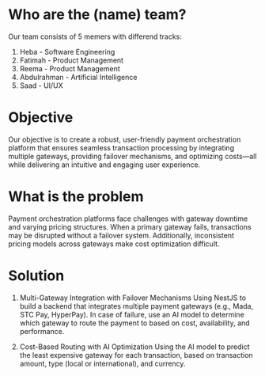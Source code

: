 # Who are the (name) team?

Our team consists of 5 memers with differend tracks:
1. Heba - Software Engineering 
2. Fatimah - Product Management
3. Reema - Product Management
4. Abdulrahman - Artificial Intelligence
5. Saad - UI/UX

# Objective

Our objective is to create a robust, user-friendly payment orchestration platform that ensures seamless transaction processing by integrating multiple gateways, providing failover mechanisms, and optimizing costs—all while delivering an intuitive and engaging user experience.


# What is the problem

 Payment orchestration platforms face challenges with gateway downtime and varying pricing structures. When a primary gateway fails, transactions may be disrupted without a failover system. Additionally, inconsistent pricing models across gateways make cost optimization difficult.

# Solution

1. Multi-Gateway Integration with Failover Mechanisms
Using NestJS to build a backend that integrates multiple payment gateways (e.g., Mada, STC Pay, HyperPay). In case of failure, use an AI model to determine which gateway to route the payment to based on cost, availability, and performance.

2. Cost-Based Routing with AI Optimization
Using the AI model to predict the least expensive gateway for each transaction, based on transaction amount, type (local or international), and currency.